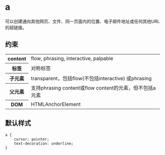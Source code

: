 # a

可以创建通向其他网页、文件、同一页面内的位置、电子邮件地址或任何其他URL的超链接。

## 约束

<table>
<tr>
    <th>content</th>
    <td>flow, phrasing, interactive, palpable</td>
</tr>
<tr>
    <th>标签</th>
    <td>对称标签</td>
</tr>
<tr>
    <th>子元素</th>
    <td>transparent，包括flow(不包括interactive) 或phrasing</td>
</tr>
<tr>
    <th>父元素</th>
    <td>支持phrasing content或flow content的元素，但不包括a元素</td>
</tr>
<tr>
    <th>DOM</th>
    <td>HTMLAnchorElement</td>
</tr>
</table>

## 默认样式

```
a {
    cursor: pointer;
    text-decoration: underline;
}
```
